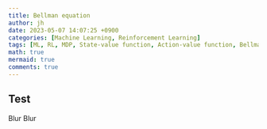 ```yaml
---
title: Bellman equation
author: jh
date: 2023-05-07 14:07:25 +0900
categories: [Machine Learning, Reinforcement Learning]
tags: [ML, RL, MDP, State-value function, Action-value function, Bellman equation]
math: true
mermaid: true
comments: true
---
```


## Test
Blur Blur